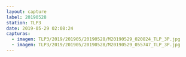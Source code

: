 ```yaml
---
layout: capture
label: 20190528
station: TLP3
date: 2019-05-29 02:08:24
capturas:
  - imagem: TLP3/2019/201905/20190528/M20190529_020824_TLP_3P.jpg
  - imagem: TLP3/2019/201905/20190528/M20190529_055747_TLP_3P.jpg
---
```

